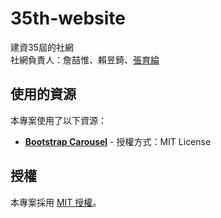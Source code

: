 # 35th-website
建資35屆的社網<br>
社網負責人：詹喆惟、賴昱錡、[張育綸](https://github.com/BlueBoy247)

## 使用的資源

本專案使用了以下資源：

- [**Bootstrap Carousel**](https://getbootstrap.com/docs/5.3/examples/carousel/) - 授權方式：MIT License

## 授權

本專案採用 [MIT 授權](LICENSE)。
